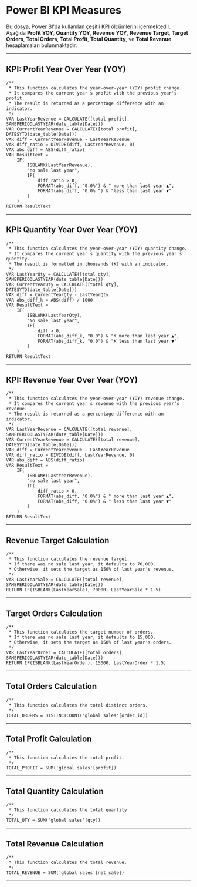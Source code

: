 # Power BI KPI Measures

Bu dosya, Power BI'da kullanılan çeşitli KPI ölçümlerini içermektedir. Aşağıda **Profit YOY**, **Quantity YOY**, **Revenue YOY**, **Revenue Target**, **Target Orders**, **Total Orders**, **Total Profit**, **Total Quantity**, ve **Total Revenue** hesaplamaları bulunmaktadır.

---

## KPI: Profit Year Over Year (YOY)

```DAX
/**
 * This function calculates the year-over-year (YOY) profit change.
 * It compares the current year's profit with the previous year's profit.
 * The result is returned as a percentage difference with an indicator.
 */
VAR LastYearRevenue = CALCULATE([total profit], SAMEPERIODLASTYEAR(date_table[Date]))
VAR CurrentYearRevenue = CALCULATE([total profit], DATESYTD(date_table[Date]))
VAR diff = CurrentYearRevenue - LastYearRevenue
VAR diff_ratio = DIVIDE(diff, LastYearRevenue, 0)
VAR abs_diff = ABS(diff_ratio)
VAR ResultText = 
    IF(
        ISBLANK(LastYearRevenue), 
        "no sale last year",
        IF(
            diff_ratio > 0, 
            FORMAT(abs_diff, "0.0%") & " more than last year ▲",
            FORMAT(abs_diff, "0.0% ") & "less than last year ▼"
        )
    )
RETURN ResultText
```

---

## KPI: Quantity Year Over Year (YOY)

```DAX
/**
 * This function calculates the year-over-year (YOY) quantity change.
 * It compares the current year's quantity with the previous year's quantity.
 * The result is formatted in thousands (K) with an indicator.
 */
VAR LastYearQty = CALCULATE([total qty], SAMEPERIODLASTYEAR(date_table[Date]))
VAR CurrentYearQty = CALCULATE([total qty], DATESYTD(date_table[Date]))
VAR diff = CurrentYearQty - LastYearQty
VAR abs_diff_k = ABS(diff) / 1000
VAR ResultText = 
    IF(
        ISBLANK(LastYearQty), 
        "No sale last year", 
        IF(
            diff > 0, 
            FORMAT(abs_diff_k, "0.0") & "K more than last year ▲", 
            FORMAT(abs_diff_k, "0.0") & "K less than last year ▼"
        )
    )
RETURN ResultText
```

---

## KPI: Revenue Year Over Year (YOY)

```DAX
/**
 * This function calculates the year-over-year (YOY) revenue change.
 * It compares the current year's revenue with the previous year's revenue.
 * The result is returned as a percentage difference with an indicator.
 */
VAR LastYearRevenue = CALCULATE([total revenue], SAMEPERIODLASTYEAR(date_table[Date]))
VAR CurrentYearRevenue = CALCULATE([total revenue], DATESYTD(date_table[Date]))
VAR diff = CurrentYearRevenue - LastYearRevenue
VAR diff_ratio = DIVIDE(diff, LastYearRevenue, 0)
VAR abs_diff = ABS(diff_ratio)
VAR ResultText = 
    IF(
        ISBLANK(LastYearRevenue), 
        "no sale last year",
        IF(
            diff_ratio > 0, 
            FORMAT(abs_diff, "0.0%") & " more than last year ▲",
            FORMAT(abs_diff, "0.0%") & " less than last year ▼"
        )
    )
RETURN ResultText
```

---

## Revenue Target Calculation

```DAX
/**
 * This function calculates the revenue target.
 * If there was no sale last year, it defaults to 70,000.
 * Otherwise, it sets the target as 150% of last year's revenue.
 */
VAR LastYearSale = CALCULATE([total revenue], SAMEPERIODLASTYEAR(date_table[Date]))
RETURN IF(ISBLANK(LastYearSale), 70000, LastYearSale * 1.5)
```

---

## Target Orders Calculation

```DAX
/**
 * This function calculates the target number of orders.
 * If there was no sale last year, it defaults to 15,000.
 * Otherwise, it sets the target as 150% of last year's orders.
 */
VAR LastYearOrder = CALCULATE([total orders], SAMEPERIODLASTYEAR(date_table[Date]))
RETURN IF(ISBLANK(LastYearOrder), 15000, LastYearOrder * 1.5)
```

---

## Total Orders Calculation

```DAX
/**
 * This function calculates the total distinct orders.
 */
TOTAL_ORDERS = DISTINCTCOUNT('global sales'[order_id])
```

---

## Total Profit Calculation

```DAX
/**
 * This function calculates the total profit.
 */
TOTAL_PROFIT = SUM('global sales'[profit])
```

---

## Total Quantity Calculation

```DAX
/**
 * This function calculates the total quantity.
 */
TOTAL_QTY = SUM('global sales'[qty])
```

---

## Total Revenue Calculation

```DAX
/**
 * This function calculates the total revenue.
 */
TOTAL_REVENUE = SUM('global sales'[net_sale])
```

---
